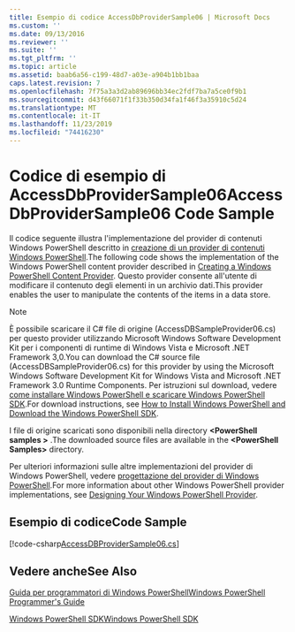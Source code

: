 ```yaml
---
title: Esempio di codice AccessDbProviderSample06 | Microsoft Docs
ms.custom: ''
ms.date: 09/13/2016
ms.reviewer: ''
ms.suite: ''
ms.tgt_pltfrm: ''
ms.topic: article
ms.assetid: baab6a56-c199-48d7-a03e-a904b1bb1baa
caps.latest.revision: 7
ms.openlocfilehash: 7f75a3a3d2ab89696bb34ec2fdf7ba7a5ce0f9b1
ms.sourcegitcommit: d43f66071f1f33b350d34fa1f46f3a35910c5d24
ms.translationtype: MT
ms.contentlocale: it-IT
ms.lasthandoff: 11/23/2019
ms.locfileid: "74416230"
---
```

# <a name="accessdbprovidersample06-code-sample"></a><span data-ttu-id="e7dfc-102">Codice di esempio di AccessDbProviderSample06</span><span class="sxs-lookup"><span data-stu-id="e7dfc-102">AccessDbProviderSample06 Code Sample</span></span>

<span data-ttu-id="e7dfc-103">Il codice seguente illustra l'implementazione del provider di contenuti Windows PowerShell descritto in [creazione di un provider di contenuti Windows PowerShell](./creating-a-windows-powershell-content-provider.md).</span><span class="sxs-lookup"><span data-stu-id="e7dfc-103">The following code shows the implementation of the Windows PowerShell content provider described in [Creating a Windows PowerShell Content Provider](./creating-a-windows-powershell-content-provider.md).</span></span> <span data-ttu-id="e7dfc-104">Questo provider consente all'utente di modificare il contenuto degli elementi in un archivio dati.</span><span class="sxs-lookup"><span data-stu-id="e7dfc-104">This provider enables the user to manipulate the contents of the items in a data store.</span></span>

> [!NOTE]
> <span data-ttu-id="e7dfc-105">È possibile scaricare il C# file di origine (AccessDBSampleProvider06.cs) per questo provider utilizzando Microsoft Windows Software Development Kit per i componenti di runtime di Windows Vista e Microsoft .NET Framework 3,0.</span><span class="sxs-lookup"><span data-stu-id="e7dfc-105">You can download the C# source file (AccessDBSampleProvider06.cs) for this provider by using the Microsoft Windows Software Development Kit for Windows Vista and Microsoft .NET Framework 3.0 Runtime Components.</span></span> <span data-ttu-id="e7dfc-106">Per istruzioni sul download, vedere [come installare Windows PowerShell e scaricare Windows PowerShell SDK](/powershell/scripting/developer/installing-the-windows-powershell-sdk).</span><span class="sxs-lookup"><span data-stu-id="e7dfc-106">For download instructions, see [How to Install Windows PowerShell and Download the Windows PowerShell SDK](/powershell/scripting/developer/installing-the-windows-powershell-sdk).</span></span>
>
> <span data-ttu-id="e7dfc-107">I file di origine scaricati sono disponibili nella directory **\<PowerShell samples >** .</span><span class="sxs-lookup"><span data-stu-id="e7dfc-107">The downloaded source files are available in the **\<PowerShell Samples>** directory.</span></span>
>
> <span data-ttu-id="e7dfc-108">Per ulteriori informazioni sulle altre implementazioni del provider di Windows PowerShell, vedere [progettazione del provider di Windows PowerShell](./designing-your-windows-powershell-provider.md).</span><span class="sxs-lookup"><span data-stu-id="e7dfc-108">For more information about other Windows PowerShell provider implementations, see [Designing Your Windows PowerShell Provider](./designing-your-windows-powershell-provider.md).</span></span>

## <a name="code-sample"></a><span data-ttu-id="e7dfc-109">Esempio di codice</span><span class="sxs-lookup"><span data-stu-id="e7dfc-109">Code Sample</span></span>

[!code-csharp[AccessDBProviderSample06.cs](../../../../powershell-sdk-samples/SDK-2.0/csharp/AccessDBProviderSample06/AccessDBProviderSample06.cs#L11-L2399 "AccessDBProviderSample06.cs")]

## <a name="see-also"></a><span data-ttu-id="e7dfc-110">Vedere anche</span><span class="sxs-lookup"><span data-stu-id="e7dfc-110">See Also</span></span>

[<span data-ttu-id="e7dfc-111">Guida per programmatori di Windows PowerShell</span><span class="sxs-lookup"><span data-stu-id="e7dfc-111">Windows PowerShell Programmer's Guide</span></span>](./windows-powershell-programmer-s-guide.md)

[<span data-ttu-id="e7dfc-112">Windows PowerShell SDK</span><span class="sxs-lookup"><span data-stu-id="e7dfc-112">Windows PowerShell SDK</span></span>](../windows-powershell-reference.md)
